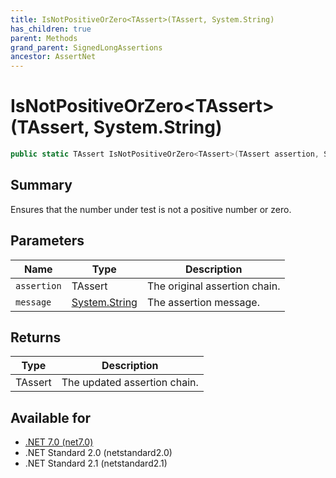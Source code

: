 ```yaml
---
title: IsNotPositiveOrZero<TAssert>(TAssert, System.String)
has_children: true
parent: Methods
grand_parent: SignedLongAssertions
ancestor: AssertNet
---
```

# IsNotPositiveOrZero&lt;TAssert&gt;(TAssert, System.String)

```csharp
public static TAssert IsNotPositiveOrZero<TAssert>(TAssert assertion, System.String message);
```

## Summary
Ensures that the number under test is not a positive number or zero.

## Parameters
|Name|Type|Description|
|-|-|-|
|`assertion`|TAssert|The original assertion chain.|
|`message`|[System.String](https://learn.microsoft.com/en-us/dotnet/api/system.string)|The assertion message.|

## Returns
|Type|Description|
|-|-|
|TAssert|The updated assertion chain.|

## Available for
- [.NET 7.0 (net7.0)](https://versionsof.net/core/7.0/)
- .NET Standard 2.0 (netstandard2.0)
- .NET Standard 2.1 (netstandard2.1)
